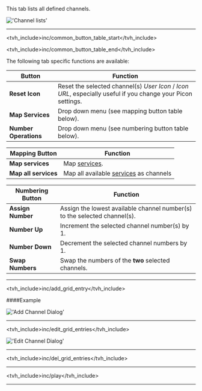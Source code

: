 This tab lists all defined channels.

!['Channel lists'](static/img/doc/configchannellist.png)

---

<tvh_include>inc/common_button_table_start</tvh_include>

<tvh_include>inc/common_button_table_end</tvh_include>

The following tab specific functions are available:

Button                      | Function
----------------------------|-------------------
**Reset Icon**              | Reset the selected channel(s) *User Icon* / *Icon URL*, especially useful if you change your Picon settings. 
**Map Services**            | Drop down menu (see mapping button table below). 
**Number Operations**       | Drop down menu (see numbering button table below).

Mapping Button              | Function
----------------------------|--------------------
**Map services**            | Map [services](class/mpegts_service).
**Map all services**        | Map all available [services](class/mpegts_service) as channels

Numbering Button            | Function
----------------------------|--------------------
**Assign Number**           | Assign the lowest available channel number(s) to the selected channel(s).
**Number Up**               | Increment the selected channel number(s) by 1. 
**Number Down**             | Decrement the selected channel numbers by 1. 
**Swap Numbers**            | Swap the numbers of the **two** selected channels.

---

<tvh_include>inc/add_grid_entry</tvh_include>

####Example

!['Add Channel Dialog'](static/img/doc/addchanneldialog.png)

---

<tvh_include>inc/edit_grid_entries</tvh_include>

!['Edit Channel Dialog'](static/img/doc/channeleditsingle.png)

---

<tvh_include>inc/del_grid_entries</tvh_include>

---

<tvh_include>inc/play</tvh_include>

---
